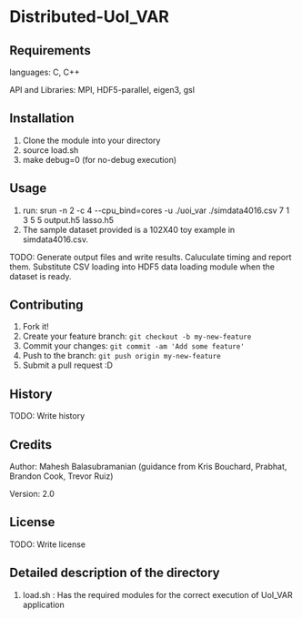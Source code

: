 # Distributed-UoI_VAR


## Requirements

languages: C, C++

API and Libraries: MPI, HDF5-parallel, eigen3, gsl


## Installation

1. Clone the module into your directory
2. source load.sh
3. make debug=0 (for no-debug execution)

## Usage

1. run: srun -n 2 -c 4 --cpu_bind=cores -u ./uoi_var ./simdata4016.csv 7 1 3 5 5 output.h5 lasso.h5
2. The sample dataset  provided is a 102X40 toy example in simdata4016.csv.  

TODO: Generate output files and write results. Caluculate timing and report them. Substitute CSV loading into HDF5 data loading module when the dataset is ready.

## Contributing

1. Fork it!
2. Create your feature branch: `git checkout -b my-new-feature`
3. Commit your changes: `git commit -am 'Add some feature'`
4. Push to the branch: `git push origin my-new-feature`
5. Submit a pull request :D

## History

TODO: Write history

## Credits

Author: Mahesh Balasubramanian (guidance from Kris Bouchard, Prabhat, Brandon Cook, Trevor Ruiz)

Version: 2.0


## License

TODO: Write license

## Detailed description of the directory

1. load.sh : Has the required modules for the correct execution of UoI_VAR application


